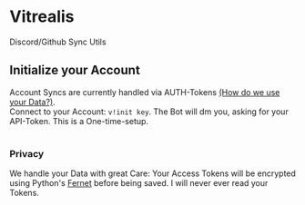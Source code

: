 # Vitrealis
Discord/Github Sync Utils

## Initialize your Account
Account Syncs are currently handled via AUTH-Tokens [(How do we use your Data?)](#privacy).  
Connect to your Account: `v!init key`. The Bot will dm you, asking for your API-Token. This is a One-time-setup.  
#
### Privacy
We handle your Data with great Care: Your Access Tokens will be encrypted using Python's [Fernet](https://cryptography.io/en/latest/fernet/) before being saved. I will never ever read your Tokens.
